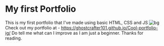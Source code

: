 # My first Portfolio
This is my first portfolio that I've made using basic HTML, CSS and JS
![bg](https://github.com/GhostCrafter101/Cool-portfolio-ig/assets/73681993/e69ae5c2-7d63-44f0-86b2-e84cbb1fca58)
Check out my portfolio at - https://ghostcrafter101.github.io/Cool-portfolio-ig/
Do tell me what can I improve as I am just a beginner. 
Thanks for reading.